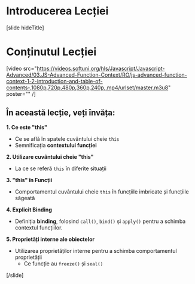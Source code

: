 # Introducerea Lecției

[slide hideTitle]

# Conținutul Lecției

[video src="https://videos.softuni.org/hls/Javascript/Javascript-Advanced/03.JS-Advanced-Function-Context/RO/js-advanced-function-context-1-2-introduction-and-table-of-contents-,1080p,720p,480p,360p,240p,.mp4/urlset/master.m3u8" poster="" /]

## În această lecție, veți învăța:

**1. Ce este "this"** 
- Ce se află în spatele cuvântului cheie `this` 
- Semnificația **contextului funcției**

**2. Utilizare cuvântului cheie "this"** 
- La ce se referă `this` în diferite situații

**3. "this" în Funcții**
- Comportamentul cuvântului cheie `this` în funcțiile imbricate și funcțiile săgeată

**4. Explicit Binding**
- Definiția **binding**, folosind `call()`, `bind()` și `apply()` pentru a schimba contextul funcțiilor.

**5. Proprietăți interne ale obiectelor**
- Utilizarea proprietăților interne pentru a schimba comportamentul proprietății
    * Ce funcție au `freeze()` și `seal()`

[/slide]
